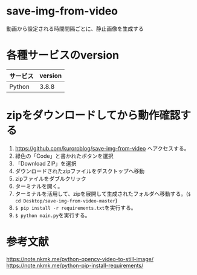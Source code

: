 # save-img-from-video
動画から設定される時間間隔ごとに、静止画像を生成する

# 各種サービスのversion

| サービス | version |
| ------------- | ------------- |
| Python  | 3.8.8  |

# zipをダウンロードしてから動作確認する
1. https://github.com/kuroroblog/save-img-from-video へアクセスする。
2. 緑色の「Code」と書かれたボタンを選択
3. 「Download ZIP」を選択
4. ダウンロードされたzipファイルをデスクトップへ移動
5. zipファイルをダブルクリック
6. ターミナルを開く。
7. ターミナルを活用して、zipを展開して生成されたフォルダへ移動する。(`$ cd Desktop/save-img-from-video-master`)
8. `$ pip install -r requirements.txt`を実行する。
9. `$ python main.py`を実行する。

# 参考文献
https://note.nkmk.me/python-opencv-video-to-still-image/
https://note.nkmk.me/python-pip-install-requirements/
